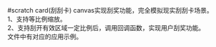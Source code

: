 #scratch card(刮刮卡)
canvas实现刮奖功能，完全模拟现实刮刮卡场景。<br>
1、支持等比例缩放。<br>
2、支持刮开有效区域一定比例后，调用回调函数，实现用户刮奖功能。<br>
文件中有对应的应用示例。
